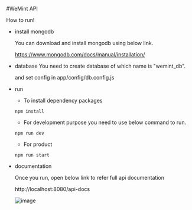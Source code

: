 #WeMint API

How to run!

- install mongodb

    You can download and install mongodb using below link.

    https://www.mongodb.com/docs/manual/installation/

- database
    You need to create database of which name is "wemint_db".

    and set config in app/config/db.config.js

- run
    - To install dependency packages
    ```
    npm install
    ```
    - For development purpose you need to use below command to run.
    ```
    npm run dev
    ```
    - For product
    ```
    npm run start
    ```
- documentation

    Once you run, open below link to refer full api documentation

    http://localhost:8080/api-docs

    ![image](https://user-images.githubusercontent.com/31374816/197210202-605e8454-4ef1-46c4-83dd-fb82d67cae60.png)

